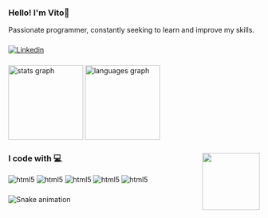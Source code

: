 ### Hello! I'm Vito👋

Passionate programmer, constantly seeking to learn and improve my skills.

###

[![Linkedin](https://img.shields.io/badge/LinkedIn-0077B5?style=for-the-badge&logo=linkedin&logoColor=white)](https://www.linkedin.com/in/vito-ianhis-siscaro/)

###

<div align="left">
  <img src="https://github-readme-stats.vercel.app/api?username=VitoIanhis&show_icons=true&theme=tokyonight" height="150" alt="stats graph"/>
  <img src="https://github-readme-stats.vercel.app/api/top-langs/?username=VitoIanhis&show_icons=true&theme=tokyonight&layout=compact" height="150" alt="languages graph"  />
</div>

###

<img align="right" width="115" height="115" src="https://github.com/user-attachments/assets/a4ad4b6d-5a86-4d44-b14b-84759f1fef31">

### I code with 💻


<div align="left">
    <img align="center" alt="html5" src="https://img.shields.io/badge/Python-3776AB?style=for-the-badge&logo=python&logoColor=white"/>
    <img align="center" alt="html5" src="https://img.shields.io/badge/HTML-239120?style=for-the-badge&logo=html5&logoColor=white"/>  
    <img align="center" alt="html5" src="https://img.shields.io/badge/React-3776AB?style=for-the-badge&logo=react&logoColor=white"/>
    <img align="center" alt="html5" src="https://img.shields.io/badge/JavaScript-F7DF1E?style=for-the-badge&logo=javascript&logoColor=black"/>
    <img align="center" alt="html5" src="https://img.shields.io/badge/Node.js-339933?style=for-the-badge&logo=node.js&logoColor=white"/>
</div>

###

 ![Snake animation](https://github.com/danielbped/danielbped/blob/output/github-contribution-grid-snake.svg)

